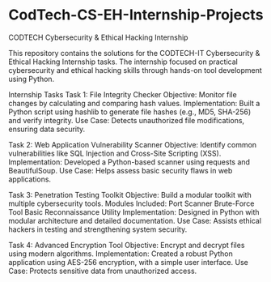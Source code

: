 # CodTech-CS-EH-Internship-Projects
CODTECH Cybersecurity & Ethical Hacking Internship

This repository contains the solutions for the CODTECH-IT Cybersecurity & Ethical Hacking Internship tasks. The internship focused on practical cybersecurity and ethical hacking skills through hands-on tool development using Python.

Internship Tasks
Task 1: File Integrity Checker
Objective: Monitor file changes by calculating and comparing hash values.
Implementation: Built a Python script using hashlib to generate file hashes (e.g., MD5, SHA-256) and verify integrity.
Use Case: Detects unauthorized file modifications, ensuring data security.

Task 2: Web Application Vulnerability Scanner
Objective: Identify common vulnerabilities like SQL Injection and Cross-Site Scripting (XSS).
Implementation: Developed a Python-based scanner using requests and BeautifulSoup.
Use Case: Helps assess basic security flaws in web applications.

Task 3: Penetration Testing Toolkit
Objective: Build a modular toolkit with multiple cybersecurity tools.
Modules Included:
Port Scanner
Brute-Force Tool
Basic Reconnaissance Utility
Implementation: Designed in Python with modular architecture and detailed documentation.
Use Case: Assists ethical hackers in testing and strengthening system security.

Task 4: Advanced Encryption Tool
Objective: Encrypt and decrypt files using modern algorithms.
Implementation: Created a robust Python application using AES-256 encryption, with a simple user interface.
Use Case: Protects sensitive data from unauthorized access.
